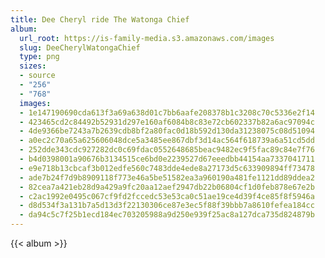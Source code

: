 ```yaml
---
title: Dee Cheryl ride The Watonga Chief
album:
  url_root: https://is-family-media.s3.amazonaws.com/images
  slug: DeeCherylWatongaChief
  type: png
  sizes:
  - source
  - "256"
  - "768"
  images:
  - 1e147190690cda613f3a69a638d01c7bb6aafe208378b1c3208c70c5336e2f14
  - 423465cd2c84492b52931d297e160af6084b8c83e72cb602337b82a6ac97094c
  - 4de9366be7243a7b2639cdb8bf2a80fac0d18b592d130da31238075c08d51094
  - a0ec2c70a65a625606048dce5a3485ee867dbf3d14ac564f618739a6a51cd5dd
  - 252dde343cdc927282dc0c69fdac0552648685beac9482ec9f5fac89c84e7f76
  - b4d0398001a90676b3134515ce6bd0e2239527d67eeedbb44154aa7337041711
  - e9e718b13cbcaf3b012edfe560c7483dde4ede8a27173d5c633909894ff73478
  - ade7b24f7d9b8909118f773e46a5be51582ea3a960190a481fe1121dd89ddea2
  - 82cea7a421eb28d9a429a9fc20aa12aef2947db22b06804cf1d0feb878e67e2b
  - c2ac1992e0495c067cf9fd2fccedc53e53ca0c51ae19ce4d39f4ce85f8f5946a
  - d8d534f3a131b7a5d13d3f22130306ce87e3ec5f88f39bbb7a8610fefea184cc
  - da94c5c7f25b1ecd184ec703205988a9d250e939f25ac8a127dca735d824879b
---
```

{{< album >}}
